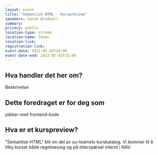 ```yaml
---
layout: event
title: "Semantisk HTML - Kurspreview"
speakers: Sarah Brodwall
summary:
privacy: public
location-type: stream
location-name: Teams
location-link:
registration-link:
event-date: 2022-05-03T14:00
event-date-end: 2022-05-03T15:00
---
```

## Hva handler det her om?
Beskrivelse

## Dette foredraget er for deg som
jobber med frontend-kode




## Hva er et kurspreview?
"Semantisk HTML" blir en del av uu-teamets kurskatalog.  Vi kommer til å tilby kurset både regelmessig og på etterspørsel internt i NAV.  

